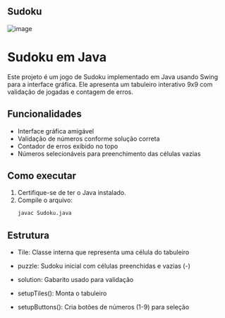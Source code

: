 ## Sudoku 

![image](https://github.com/user-attachments/assets/e34f39ca-9804-4fff-90e2-212f6babc40f)
# Sudoku em Java

Este projeto é um jogo de Sudoku implementado em Java usando Swing para a interface gráfica. Ele apresenta um tabuleiro interativo 9x9 com validação de jogadas e contagem de erros.

## Funcionalidades

- Interface gráfica amigável
- Validação de números conforme solução correta
- Contador de erros exibido no topo
- Números selecionáveis para preenchimento das células vazias

## Como executar

1. Certifique-se de ter o Java instalado.
2. Compile o arquivo:
   ```bash
   javac Sudoku.java
## Estrutura
- Tile: Classe interna que representa uma célula do tabuleiro

- puzzle: Sudoku inicial com células preenchidas e vazias (-)

- solution: Gabarito usado para validação

- setupTiles(): Monta o tabuleiro

- setupButtons(): Cria botões de números (1-9) para seleção
